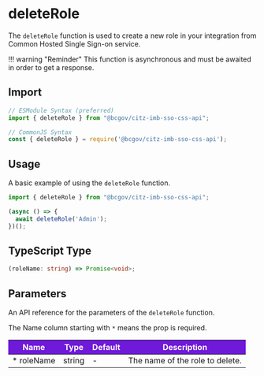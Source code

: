 # deleteRole

The `deleteRole` function is used to create a new role in your integration from Common Hosted Single Sign-on service.

!!! warning "Reminder"
    This function is asynchronous and must be awaited in order to get a response.

## Import

```JavaScript
// ESModule Syntax (preferred)
import { deleteRole } from "@bcgov/citz-imb-sso-css-api";

// CommonJS Syntax
const { deleteRole } = require('@bcgov/citz-imb-sso-css-api');
```

## Usage

A basic example of using the `deleteRole` function.

```JavaScript
import { deleteRole } from "@bcgov/citz-imb-sso-css-api";

(async () => {
  await deleteRole('Admin');
})();
```

## TypeScript Type

```TypeScript
(roleName: string) => Promise<void>;
```

## Parameters

An API reference for the parameters of the `deleteRole` function.

The Name column starting with `*` means the prop is required.

<table>
  <!-- Table columns -->
  <thead>
    <tr>
      <th style="background: #6f19d9; color: white;">Name</th>
      <th style="background: #6f19d9; color: white;">Type</th>
      <th style="background: #6f19d9; color: white;">Default</th>
      <th style="background: #6f19d9; color: white;">Description</th>
    </tr>
  </thead>

  <!-- Table rows -->
  <tbody>
    <tr>
      <td>* roleName</td>
      <td>string</td>
      <td>-</td>
      <td>The name of the role to delete.</td>
    </tr>
  </tbody>
</table>
